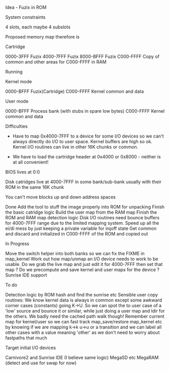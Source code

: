 Idea - Fuzix in ROM


System constraints

4 slots, each maybe 4 subslots

Proposed memory map therefore is

Cartridge

0000-3FFF	Fuzix
4000-7FFF	Fuzix
8000-BFFF	Fuzix
C000-FFFF	Copy of common and other areas for C000-FFFF in RAM

Running

Kernel mode

0000-BFFF	Fuzix(Cartridge)
C000-FFFF	Kernel common and data

User mode

0000-BFFF	Process bank (with stubs in spare low bytes)
C000-FFFF	Kernel common and data

Difficulties
- Have to map 0x4000-7FFF to a device for some I/O devices so we can't
  always directly do I/O to user space. Kernel buffers are high so ok.
  Kernel I/O routines can live in other 16K chunks or common.

- We have to load the cartridge header at 0x4000 or 0x8000 - neither is at
  all convenient!

BIOS lives at 0:0

Disk catridges live at 4000-7FFF in some bank/sub-bank usually with their
ROM in the same 16K chunk

You can't move blocks up and down address spaces

Done
Add the tool to stuff the image properly into ROM for unpacking
Finish the basic catridge logic
Build the user map from the RAM map
Finish the ROM and RAM map detection logic
Disk I/O routines need bounce buffers for 4000-7FFF range due to the
limited mapping system.
Speed up all the ei/di mess by just keeping a private variable for irqoff
state
Get common and discard and initialized in C000-FFFF of the ROM and copied
out

In Progress

Move the switch helper into both banks so we can fix the FIXME in map_kernel
Work out how map/unmap an I/O device needs to work to be usable. Do we grab
the live map and just edit it for 4000-7FFF then set that map ? Do we
precompute and save kernel and user maps for the device ?
Sunrise IDE support

To do

Detection logic by ROM hash and find the sunrise etc
Sensible user copy routines: We know kernel data is always in common except
some awkward corner cases (constants) going K->U. So we can spot the to user
case of a 'low' source and bounce it or similar, while just doing a user
map and ldir for the others. We badly need the cached path walk though!
Remember current map for kernel/user so we can fast track map_save/restore
map_kernel etc by knowing if we are mapping k->k u->u or a transition and
we can label all other cases with a value meaning 'other' as we don't need
to worry about fastpaths that much

Target initial I/O devices

Carnivore2 and Sunrise IDE (I believe same logic)
MegaSD etc
MegaRAM (detect and use for swap for now)

